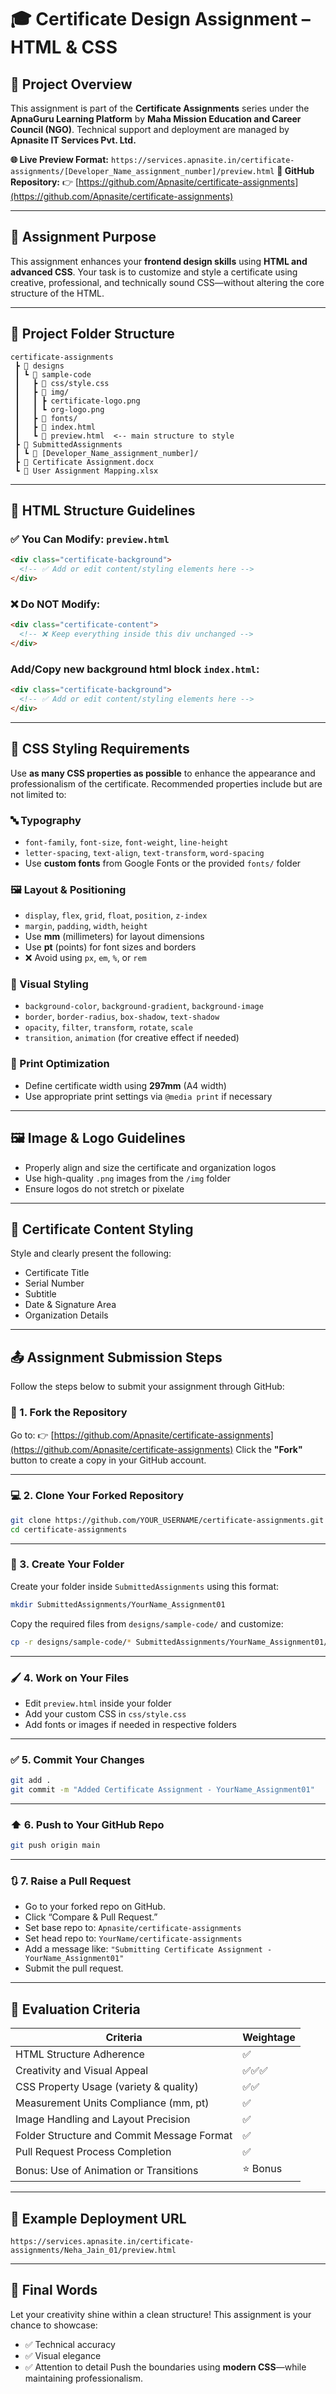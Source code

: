 # 🎓 Certificate Design Assignment – HTML & CSS

## 📌 Project Overview

This assignment is part of the **Certificate Assignments** series under the **ApnaGuru Learning Platform** by **Maha Mission Education and Career Council (NGO)**. Technical support and deployment are managed by **Apnasite IT Services Pvt. Ltd.**

**🌐 Live Preview Format:**
`https://services.apnasite.in/certificate-assignments/[Developer_Name_assignment_number]/preview.html`
**📁 GitHub Repository:**
👉 [https://github.com/Apnasite/certificate-assignments](https://github.com/Apnasite/certificate-assignments)

---

## 🚀 Assignment Purpose

This assignment enhances your **frontend design skills** using **HTML and advanced CSS**. Your task is to customize and style a certificate using creative, professional, and technically sound CSS—without altering the core structure of the HTML.

---

## 📂 Project Folder Structure

```
certificate-assignments
 ┣ 📂 designs
 ┃ ┗ 📂 sample-code
 ┃   ┣ 📂 css/style.css
 ┃   ┣ 📂 img/
 ┃   ┃ ┣ certificate-logo.png
 ┃   ┃ ┗ org-logo.png
 ┃   ┣ 📂 fonts/
 ┃   ┣ 📜 index.html
 ┃   ┗ 📜 preview.html  <-- main structure to style
 ┣ 📂 SubmittedAssignments
 ┃ ┗ 📂 [Developer_Name_assignment_number]/
 ┣ 📜 Certificate Assignment.docx
 ┗ 📜 User Assignment Mapping.xlsx
```

---

## 🧱 HTML Structure Guidelines

### ✅ You Can Modify: `preview.html`

```html
<div class="certificate-background">
  <!-- ✅ Add or edit content/styling elements here -->
</div>
```

### ❌ Do NOT Modify:

```html
<div class="certificate-content">
  <!-- ❌ Keep everything inside this div unchanged -->
</div>
```

### Add/Copy new background html block `index.html`:

```html
<div class="certificate-background">
  <!-- ✅ Add or edit content/styling elements here -->
</div>
```

---

## 🎨 CSS Styling Requirements

Use **as many CSS properties as possible** to enhance the appearance and professionalism of the certificate. Recommended properties include but are not limited to:

### 🔤 Typography

* `font-family`, `font-size`, `font-weight`, `line-height`
* `letter-spacing`, `text-align`, `text-transform`, `word-spacing`
* Use **custom fonts** from Google Fonts or the provided `fonts/` folder

### 🖼️ Layout & Positioning

* `display`, `flex`, `grid`, `float`, `position`, `z-index`
* `margin`, `padding`, `width`, `height`
* Use **mm** (millimeters) for layout dimensions
* Use **pt** (points) for font sizes and borders
* ❌ Avoid using `px`, `em`, `%`, or `rem`

### 🎨 Visual Styling

* `background-color`, `background-gradient`, `background-image`
* `border`, `border-radius`, `box-shadow`, `text-shadow`
* `opacity`, `filter`, `transform`, `rotate`, `scale`
* `transition`, `animation` (for creative effect if needed)

### 📐 Print Optimization

* Define certificate width using **297mm** (A4 width)
* Use appropriate print settings via `@media print` if necessary

---

## 🖼️ Image & Logo Guidelines

* Properly align and size the certificate and organization logos
* Use high-quality `.png` images from the `/img` folder
* Ensure logos do not stretch or pixelate

---

## 🧾 Certificate Content Styling

Style and clearly present the following:

* Certificate Title
* Serial Number
* Subtitle
* Date & Signature Area
* Organization Details

---

## 📤 Assignment Submission Steps

Follow the steps below to submit your assignment through GitHub:

### 🔁 1. **Fork the Repository**

Go to:
👉 [https://github.com/Apnasite/certificate-assignments](https://github.com/Apnasite/certificate-assignments)
Click the **"Fork"** button to create a copy in your GitHub account.

---

### 💻 2. **Clone Your Forked Repository**

```bash
git clone https://github.com/YOUR_USERNAME/certificate-assignments.git
cd certificate-assignments
```

---

### 📁 3. **Create Your Folder**

Create your folder inside `SubmittedAssignments` using this format:

```bash
mkdir SubmittedAssignments/YourName_Assignment01
```

Copy the required files from `designs/sample-code/` and customize:

```bash
cp -r designs/sample-code/* SubmittedAssignments/YourName_Assignment01/
```

---

### 🖌️ 4. **Work on Your Files**

* Edit `preview.html` inside your folder
* Add your custom CSS in `css/style.css`
* Add fonts or images if needed in respective folders

---

### ✅ 5. **Commit Your Changes**

```bash
git add .
git commit -m "Added Certificate Assignment - YourName_Assignment01"
```

---

### ⬆️ 6. **Push to Your GitHub Repo**

```bash
git push origin main
```

---

### 🔃 7. **Raise a Pull Request**

* Go to your forked repo on GitHub.
* Click “Compare & Pull Request.”
* Set base repo to: `Apnasite/certificate-assignments`
* Set head repo to: `YourName/certificate-assignments`
* Add a message like:
  `"Submitting Certificate Assignment - YourName_Assignment01"`
* Submit the pull request.

---

## 🧪 Evaluation Criteria

| Criteria                                   | Weightage |
| ------------------------------------------ | --------- |
| HTML Structure Adherence                   | ✅         |
| Creativity and Visual Appeal               | ✅✅✅       |
| CSS Property Usage (variety & quality)     | ✅✅        |
| Measurement Units Compliance (mm, pt)      | ✅         |
| Image Handling and Layout Precision        | ✅         |
| Folder Structure and Commit Message Format | ✅         |
| Pull Request Process Completion            | ✅         |
| Bonus: Use of Animation or Transitions     | ⭐ Bonus   |

---

## 📍 Example Deployment URL

```
https://services.apnasite.in/certificate-assignments/Neha_Jain_01/preview.html
```

---

## 🎯 Final Words

Let your creativity shine within a clean structure! This assignment is your chance to showcase:

* ✅ Technical accuracy
* ✅ Visual elegance
* ✅ Attention to detail
  Push the boundaries using **modern CSS**—while maintaining professionalism.
